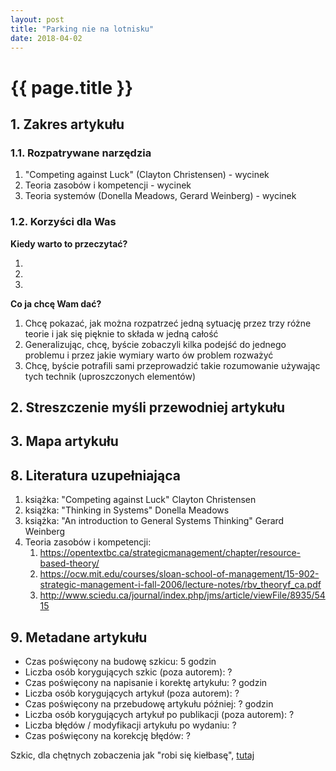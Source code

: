 ```yaml
---
layout: post
title: "Parking nie na lotnisku"
date: 2018-04-02
---
```


# {{ page.title }}

## 1. Zakres artykułu
### 1.1. Rozpatrywane narzędzia

1. "Competing against Luck" (Clayton Christensen) - wycinek
1. Teoria zasobów i kompetencji - wycinek
1. Teoria systemów (Donella Meadows, Gerard Weinberg) - wycinek

### 1.2. Korzyści dla Was

**Kiedy warto to przeczytać?**

1. 
1. 
1. 

**Co ja chcę Wam dać?**

1. Chcę pokazać, jak można rozpatrzeć jedną sytuację przez trzy różne teorie i jak się pięknie to składa w jedną całość
1. Generalizując, chcę, byście zobaczyli kilka podejść do jednego problemu i przez jakie wymiary warto ów problem rozważyć
1. Chcę, byście potrafili sami przeprowadzić takie rozumowanie używając tych technik (uproszczonych elementów)

## 2. Streszczenie myśli przewodniej artykułu




## 3. Mapa artykułu




## 8. Literatura uzupełniająca

1. książka: "Competing against Luck" Clayton Christensen
1. książka: "Thinking in Systems" Donella Meadows
1. książka: "An introduction to General Systems Thinking" Gerard Weinberg
1. Teoria zasobów i kompetencji:
    1. https://opentextbc.ca/strategicmanagement/chapter/resource-based-theory/
    1. https://ocw.mit.edu/courses/sloan-school-of-management/15-902-strategic-management-i-fall-2006/lecture-notes/rbv_theoryf_ca.pdf
    1. http://www.sciedu.ca/journal/index.php/jms/article/viewFile/8935/5415

## 9. Metadane artykułu

* Czas poświęcony na budowę szkicu: 5 godzin
* Liczba osób korygujących szkic (poza autorem): ?
* Czas poświęcony na napisanie i korektę artykułu: ? godzin
* Liczba osób korygujących artykuł (poza autorem): ?
* Czas poświęcony na przebudowę artykułu później: ? godzin
* Liczba osób korygujących artykuł po publikacji (poza autorem): ?
* Liczba błędów / modyfikacji artykułu po wydaniu: ?
* Czas poświęcony na korekcję błędów: ?

Szkic, dla chętnych zobaczenia jak "robi się kiełbasę", [tutaj](/scraps/180209-refaktoryzacja-szkielet)
